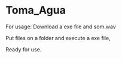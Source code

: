 # Toma_Agua

For usage:
   Download a exe file and som.wav
   
   Put files on a folder and execute a exe file, 
   
   Ready for use.
